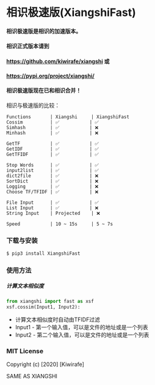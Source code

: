 # 相识极速版(XiangshiFast)

#### 相识极速版是相识的加速版本。

#### 相识正式版本请到
#### https://github.com/kiwirafe/xiangshi 或
#### https://pypi.org/project/xiangshi/ 

#### 相识极速版现在已和相识合并！

相识与极速版的比较：
```
Functions       | Xiangshi     | XiangshiFast 
Cossim          | ✅           | ✅
Simhash         | ✅           | ❌
Minhash         | ✅           | ❌

GetTF           | ✅           | ✅
GetIDF          | ✅           | ✅
GetTFIDF        | ✅           | ✅

Stop Words      | ✅           | ✅
input2list      | ✅           | ✅
dict2file       | ✅           | ❌
SortDict        | ✅           | ❌
Logging         | ✅           | ❌
Choose TF/TFIDF | ✅           | ❌

File Input      | ✅           | ✅
List Input      | ✅           | ❌
String Input    | Projected    | ❌

Speed           | 10 ~ 15s     | 5 ~ 7s
```

### 下载与安装
```sh
$ pip3 install XiangshiFast
```

### 使用方法
##### 计算文本相似度
```py
from xiangshi import fast as xsf
xsf.cossim(Input1, Input2):
```
 - 计算文本相似度时自动由TFIDF过滤
 - Input1 - 第一个输入值，可以是文件的地址或是一个列表
 - Input2 - 第二个输入值，可以是文件的地址或是一个列表

### MIT License
Copyright (c) [2020] [Kiwirafe]

SAME AS XIANGSHI

